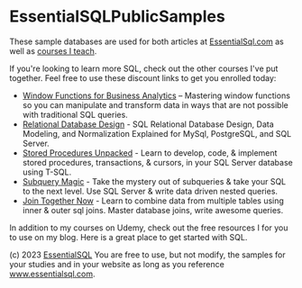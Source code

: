 # EssentialSQLPublicSamples

These sample databases are used for both articles at [EssentialSql.com](https:\\www.essentialsql.com) as well as [courses I teach](https://www.udemy.com/user/kriswenzel2/).

If you're looking to learn more SQL, check out the other courses I've put together.  Feel free to use these discount links to get you enrolled today:

- [Window Functions for Business Analytics](https://www.udemy.com/course/sql-window-functions-for-business-analytics/?couponCode=BONUS202302) – Mastering window functions so you can manipulate and transform data in ways that are not possible with traditional SQL queries.
- [Relational Database Design](https://www.udemy.com/course/relational-database-design-sql/?couponCode=UDEMY-BONUS) - SQL Relational Database Design, Data Modeling, and Normalization Explained for MySql, PostgreSQL, and SQL Server.
- [Stored Procedures Unpacked](https://www.udemy.com/course/stored-procedures-unpacked-learn-to-code-t-sql-stored-procs/?couponCode=UDEMY-BONUS) - Learn to develop, code, & implement stored procedures, transactions, & cursors, in your SQL Server database using T-SQL.
- [Subquery Magic](https://www.udemy.com/course/sub-query-magic-write-t-sql-subqueries-using-sql-server/?couponCode=UDEMY-BONUS) - Take the mystery out of subqueries & take your SQL to the next level. Use SQL Server & write data driven nested queries.
- [Join Together Now](https://www.udemy.com/course/join-together-now-write-t-sql-joins-using-sql-server/?couponCode=UDEMY-BONUS) - Learn to combine data from multiple tables using inner & outer sql joins.  Master database joins, write awesome queries.

In addition to my courses on Udemy, check out the free resources I for you to use on my blog.
Here is a great place to get started with SQL.


(c) 2023 [EssentialSQL](https://www.essentialsql.com/)
You are free to use, but not modify, the samples for your studies and in your website as long as you reference www.essentialsql.com.
